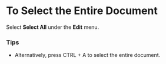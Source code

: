 # To Select the Entire Document

Select **Select All** under the **Edit** menu.

### Tips

- Alternatively, press CTRL + A to select the entire document.
